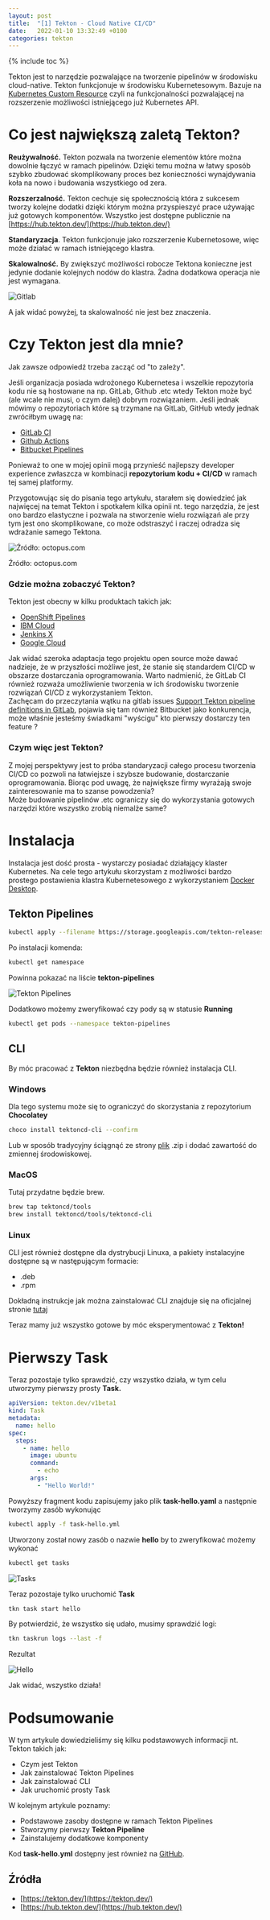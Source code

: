 ```yaml
---
layout: post
title:  "[1] Tekton - Cloud Native CI/CD"
date:   2022-01-10 13:32:49 +0100
categories: tekton
---
```

{% include toc %}


Tekton jest to narzędzie pozwalające na tworzenie pipelinów w środowisku cloud-native. Tekton funkcjonuje w środowisku Kubernetesowym. Bazuje na [Kubernetes Custom Resource](https://kubernetes.io/docs/concepts/extend-kubernetes/api-extension/custom-resources/)  czyli na funkcjonalności pozwalającej na rozszerzenie możliwości istniejącego już Kubernetes API.

# Co jest największą zaletą Tekton?

**Reużywalność.** Tekton pozwala na tworzenie elementów które można dowolnie łączyć w ramach pipelinów.  Dzięki temu można w łatwy sposób szybko zbudować skomplikowany proces bez konieczności wynajdywania koła na nowo i budowania wszystkiego od zera.

**Rozszerzalność.** Tekton cechuje się społecznością która z sukcesem tworzy kolejne dodatki dzięki którym można przyspieszyć prace używając już gotowych komponentów. Wszystko jest dostępne publicznie na [https://hub.tekton.dev/](https://hub.tekton.dev/)

**Standaryzacja**. Tekton funkcjonuje jako rozszerzenie Kubernetosowe, więc może działać w ramach istniejącego klastra.

**Skalowalność.** By zwiększyć możliwości robocze Tektona konieczne jest jedynie dodanie kolejnych nodów do klastra. Żadna dodatkowa operacja nie jest wymagana.

![Gitlab](/images/Tekton/1/gitlab1.png)

A jak widać powyżej, ta skalowalność nie jest bez znaczenia.

# Czy Tekton jest dla mnie?

Jak zawsze odpowiedź trzeba zacząć od "to zależy".

Jeśli organizacja posiada wdrożonego Kubernetesa i wszelkie repozytoria kodu nie są hostowane na np. GitLab,  Github .etc wtedy Tekton może być (ale wcale nie musi, o czym dalej) dobrym rozwiązaniem. Jeśli jednak mówimy o repozytoriach które są trzymane na GitLab, GitHub wtedy jednak zwróciłbym uwagę na:

- [GitLab CI](https://docs.gitlab.com/ee/ci/index.html)
- [Github Actions](https://github.com/features/actions)
- [Bitbucket Pipelines](https://bitbucket.org/product/features/pipelines)

Ponieważ to one w mojej opinii mogą przynieść najlepszy developer experience zwłaszcza w kombinacji **repozytorium kodu + CI/CD** w ramach tej samej platformy.

Przygotowując się do pisania tego artykułu, starałem się dowiedzieć jak najwięcej na temat Tekton i spotkałem kilka opinii nt. tego narzędzia, że jest ono bardzo elastyczne i pozwala na stworzenie wielu rozwiązań ale przy tym jest ono skomplikowane, co może odstraszyć i raczej odradza się wdrażanie samego Tektona.



![Źródło: octopus.com](/images/Tekton/1/octopus.png)

Źródło: octopus.com

### Gdzie można zobaczyć Tekton?

Tekton jest obecny w kilku produktach takich jak:

- [OpenShift Pipelines](https://cloud.redhat.com/blog/introducing-openshift-pipelines)
- [IBM Cloud](https://www.ibm.com/cloud/tekton)
- [Jenkins X](https://jenkins-x.io/)
- [Google Cloud](https://cloud.google.com/tekton)

Jak widać szeroka adaptacja tego projektu open source może dawać nadzieje, że w przyszłości możliwe jest, że stanie się standardem CI/CD w obszarze dostarczania oprogramowania. Warto nadmienić, że GitLab CI również rozważa umożliwienie tworzenia w ich środowisku tworzenie rozwiązań CI/CD z wykorzystaniem Tekton. <br>Zachęcam do przeczytania wątku na gitlab issues [Support Tekton pipeline definitions in GitLab](https://gitlab.com/gitlab-org/gitlab/-/issues/213360), pojawia się tam również Bitbucket jako konkurencja, może właśnie jesteśmy świadkami "wyścigu" kto pierwszy dostarczy ten feature ?

### Czym więc jest Tekton?

Z mojej perspektywy jest to próba standaryzacji całego procesu tworzenia CI/CD co pozwoli na łatwiejsze i szybsze budowanie, dostarczanie oprogramowania. Biorąc pod uwagę, że największe firmy wyrażają swoje zainteresowanie ma to szanse powodzenia? <br>Może budowanie pipelinów .etc ograniczy się do wykorzystania gotowych narzędzi które wszystko zrobią niemalże same?

# Instalacja

Instalacja jest dość prosta - wystarczy posiadać działający klaster Kubernetes. Na cele tego artykułu skorzystam z możliwości bardzo prostego postawienia klastra Kubernetesowego z wykorzystaniem [Docker Desktop](https://www.docker.com/products/docker-desktop).

## Tekton Pipelines

```bash
kubectl apply --filename https://storage.googleapis.com/tekton-releases/pipeline/previous/v0.29.0/release.yaml
```

Po instalacji komenda:

```bash
kubectl get namespace
```

Powinna pokazać na liście **tekton-pipelines**

![Tekton Pipelines](/images/Tekton/1/tekton-pipelines.png)

Dodatkowo możemy zweryfikować czy pody są w statusie **Running**

```bash
kubectl get pods --namespace tekton-pipelines
```

## CLI

By móc pracować z **Tekton** niezbędna będzie również instalacja CLI.

### Windows

Dla tego systemu może się to ograniczyć do skorzystania z repozytorium **Chocolatey**

```bash
choco install tektoncd-cli --confirm
```

Lub w sposób tradycyjny ściągnąć ze strony [plik](https://github.com/tektoncd/cli/releases) .zip i dodać zawartość do zmiennej środowiskowej.

### MacOS

Tutaj przydatne będzie brew.

```bash
brew tap tektoncd/tools
brew install tektoncd/tools/tektoncd-cli
```

### Linux

CLI jest również dostępne dla dystrybucji Linuxa, a pakiety instalacyjne dostępne są w następującym formacie:

- .deb
- .rpm

Dokładną instrukcje jak można zainstalować CLI znajduje się na oficjalnej stronie [tutaj](https://tekton.dev/docs/cli/#:~:text=WINDOWS-,LINUX,-tkn%20is%20available)

Teraz mamy już wszystko gotowe by móc eksperymentować z **Tekton!**

# Pierwszy Task

Teraz pozostaje tylko sprawdzić, czy wszystko działa, w tym celu utworzymy pierwszy prosty **Task.**

```yml
apiVersion: tekton.dev/v1beta1
kind: Task
metadata:
  name: hello
spec:
  steps:
    - name: hello
      image: ubuntu
      command:
        - echo
      args:
        - "Hello World!"
```

Powyższy fragment kodu zapisujemy jako plik **task-hello.yaml** a następnie tworzymy zasób wykonując

```bash
kubectl apply -f task-hello.yml
```

Utworzony został nowy zasób o nazwie **hello** by to zweryfikować możemy wykonać

```bash
kubectl get tasks
```

![Tasks](/images/Tekton/1/tasks.png)

Teraz pozostaje tylko uruchomić **Task**

```bash
tkn task start hello
```

By potwierdzić, że wszystko się udało, musimy sprawdzić logi:

```bash
tkn taskrun logs --last -f
```

Rezultat

![Hello](/images/Tekton/1/hello.png)

Jak widać, wszystko działa!

# Podsumowanie

W tym artykule dowiedzieliśmy się kilku podstawowych informacji nt. Tekton takich jak:

- Czym jest Tekton
- Jak zainstalować Tekton Pipelines
- Jak zainstalować CLI
- Jak uruchomić prosty Task

W kolejnym artykule poznamy:

- Podstawowe zasoby dostępne w ramach Tekton Pipelines
- Stworzymy pierwszy **Tekton Pipeline**
- Zainstalujemy dodatkowe komponenty

Kod **task-hello.yml** dostępny jest również na [GitHub](https://github.com/umniedzialatech/tekton/tree/master/tekton1).

## Źródła

- [https://tekton.dev/](https://tekton.dev/)
- [https://hub.tekton.dev/](https://hub.tekton.dev/)